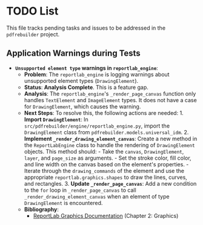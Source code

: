 # TODO List

This file tracks pending tasks and issues to be addressed in the `pdfrebuilder` project.

## Application Warnings during Tests

- **`Unsupported element type` warnings in `reportlab_engine`**:
  - **Problem**: The `reportlab_engine` is logging warnings about unsupported element types (`DrawingElement`).
  - **Status**: **Analysis Complete**. This is a feature gap.
  - **Analysis**: The `reportlab_engine`'s `_render_page_canvas` function only handles `TextElement` and `ImageElement` types. It does not have a case for `DrawingElement`, which causes the warning.
  - **Next Steps**: To resolve this, the following actions are needed:
        1. **Import `DrawingElement`**: In `src/pdfrebuilder/engine/reportlab_engine.py`, import the `DrawingElement` class from `pdfrebuilder.models.universal_idm`.
        2. **Implement `_render_drawing_element_canvas`**: Create a new method in the `ReportLabEngine` class to handle the rendering of `DrawingElement` objects. This method should:
            - Take the `canvas`, `DrawingElement`, `layer`, and `page_size` as arguments.
            - Set the stroke color, fill color, and line width on the canvas based on the element's properties.
            - Iterate through the `drawing_commands` of the element and use the appropriate `reportlab.graphics.shapes` to draw the lines, curves, and rectangles.
        3. **Update `_render_page_canvas`**: Add a new condition to the `for` loop in `_render_page_canvas` to call `_render_drawing_element_canvas` when an element of type `DrawingElement` is encountered.
  - **Bibliography**:
    - [ReportLab Graphics Documentation](https://www.reportlab.com/docs/reportlab-userguide.pdf) (Chapter 2: Graphics)
